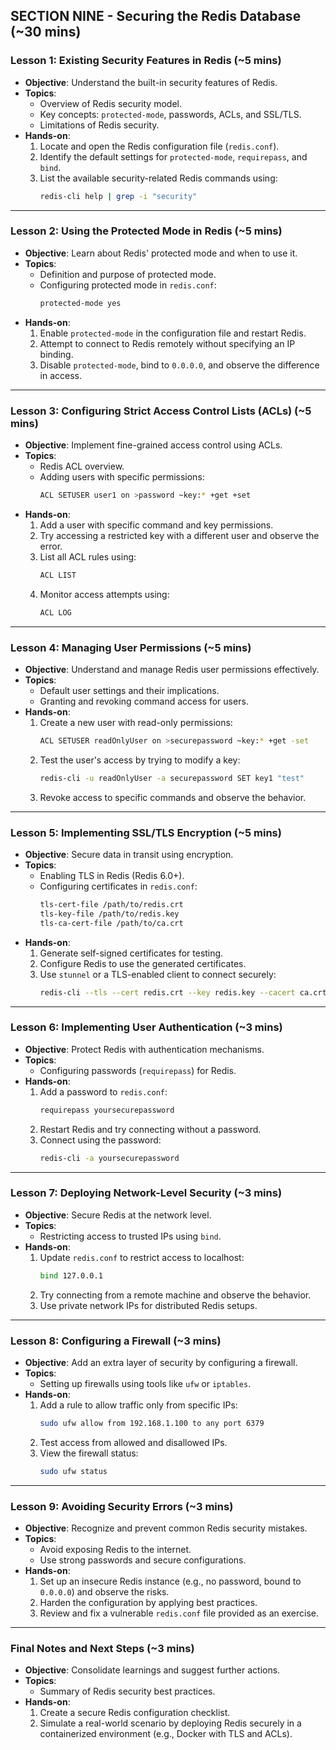 ## SECTION NINE - Securing the Redis Database (~30 mins)

### Lesson 1: Existing Security Features in Redis (~5 mins)
- **Objective**: Understand the built-in security features of Redis.
- **Topics**:
  - Overview of Redis security model.
  - Key concepts: `protected-mode`, passwords, ACLs, and SSL/TLS.
  - Limitations of Redis security.
- **Hands-on**:
  1. Locate and open the Redis configuration file (`redis.conf`).
  2. Identify the default settings for `protected-mode`, `requirepass`, and `bind`.
  3. List the available security-related Redis commands using:
     ```bash
     redis-cli help | grep -i "security"
     ```

---

### Lesson 2: Using the Protected Mode in Redis (~5 mins)
- **Objective**: Learn about Redis' protected mode and when to use it.
- **Topics**:
  - Definition and purpose of protected mode.
  - Configuring protected mode in `redis.conf`:
    ```bash
    protected-mode yes
    ```
- **Hands-on**:
  1. Enable `protected-mode` in the configuration file and restart Redis.
  2. Attempt to connect to Redis remotely without specifying an IP binding.
  3. Disable `protected-mode`, bind to `0.0.0.0`, and observe the difference in access.

---

### Lesson 3: Configuring Strict Access Control Lists (ACLs) (~5 mins)
- **Objective**: Implement fine-grained access control using ACLs.
- **Topics**:
  - Redis ACL overview.
  - Adding users with specific permissions:
    ```bash
    ACL SETUSER user1 on >password ~key:* +get +set
    ```
- **Hands-on**:
  1. Add a user with specific command and key permissions.
  2. Try accessing a restricted key with a different user and observe the error.
  3. List all ACL rules using:
     ```bash
     ACL LIST
     ```
  4. Monitor access attempts using:
     ```bash
     ACL LOG
     ```

---

### Lesson 4: Managing User Permissions (~5 mins)
- **Objective**: Understand and manage Redis user permissions effectively.
- **Topics**:
  - Default user settings and their implications.
  - Granting and revoking command access for users.
- **Hands-on**:
  1. Create a new user with read-only permissions:
     ```bash
     ACL SETUSER readOnlyUser on >securepassword ~key:* +get -set
     ```
  2. Test the user's access by trying to modify a key:
     ```bash
     redis-cli -u readOnlyUser -a securepassword SET key1 "test"
     ```
  3. Revoke access to specific commands and observe the behavior.

---

### Lesson 5: Implementing SSL/TLS Encryption (~5 mins)
- **Objective**: Secure data in transit using encryption.
- **Topics**:
  - Enabling TLS in Redis (Redis 6.0+).
  - Configuring certificates in `redis.conf`:
    ```bash
    tls-cert-file /path/to/redis.crt
    tls-key-file /path/to/redis.key
    tls-ca-cert-file /path/to/ca.crt
    ```
- **Hands-on**:
  1. Generate self-signed certificates for testing.
  2. Configure Redis to use the generated certificates.
  3. Use `stunnel` or a TLS-enabled client to connect securely:
     ```bash
     redis-cli --tls --cert redis.crt --key redis.key --cacert ca.crt
     ```

---

### Lesson 6: Implementing User Authentication (~3 mins)
- **Objective**: Protect Redis with authentication mechanisms.
- **Topics**:
  - Configuring passwords (`requirepass`) for Redis.
- **Hands-on**:
  1. Add a password to `redis.conf`:
     ```bash
     requirepass yoursecurepassword
     ```
  2. Restart Redis and try connecting without a password.
  3. Connect using the password:
     ```bash
     redis-cli -a yoursecurepassword
     ```

---

### Lesson 7: Deploying Network-Level Security (~3 mins)
- **Objective**: Secure Redis at the network level.
- **Topics**:
  - Restricting access to trusted IPs using `bind`.
- **Hands-on**:
  1. Update `redis.conf` to restrict access to localhost:
     ```bash
     bind 127.0.0.1
     ```
  2. Try connecting from a remote machine and observe the behavior.
  3. Use private network IPs for distributed Redis setups.

---

### Lesson 8: Configuring a Firewall (~3 mins)
- **Objective**: Add an extra layer of security by configuring a firewall.
- **Topics**:
  - Setting up firewalls using tools like `ufw` or `iptables`.
- **Hands-on**:
  1. Add a rule to allow traffic only from specific IPs:
     ```bash
     sudo ufw allow from 192.168.1.100 to any port 6379
     ```
  2. Test access from allowed and disallowed IPs.
  3. View the firewall status:
     ```bash
     sudo ufw status
     ```

---

### Lesson 9: Avoiding Security Errors (~3 mins)
- **Objective**: Recognize and prevent common Redis security mistakes.
- **Topics**:
  - Avoid exposing Redis to the internet.
  - Use strong passwords and secure configurations.
- **Hands-on**:
  1. Set up an insecure Redis instance (e.g., no password, bound to `0.0.0.0`) and observe the risks.
  2. Harden the configuration by applying best practices.
  3. Review and fix a vulnerable `redis.conf` file provided as an exercise.

---

### Final Notes and Next Steps (~3 mins)
- **Objective**: Consolidate learnings and suggest further actions.
- **Topics**:
  - Summary of Redis security best practices.
- **Hands-on**:
  1. Create a secure Redis configuration checklist.
  2. Simulate a real-world scenario by deploying Redis securely in a containerized environment (e.g., Docker with TLS and ACLs).
